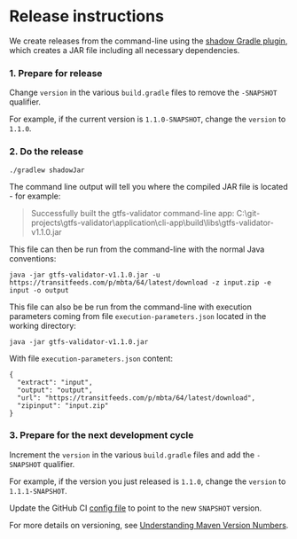 # Release instructions

We create releases from the command-line using the [shadow Gradle plugin](https://github.com/johnrengelman/shadow), which creates a JAR file including all necessary dependencies.

### 1. Prepare for release
Change `version` in the various `build.gradle` files to remove the `-SNAPSHOT` qualifier. 

For example, if the current version is `1.1.0-SNAPSHOT`, change the `version` to `1.1.0`. 

### 2. Do the release

```
./gradlew shadowJar
```

The command line output will tell you where the compiled JAR file is located - for example:

>Successfully built the gtfs-validator command-line app: C:\git-projects\gtfs-validator\application\cli-app\build\libs\gtfs-validator-v1.1.0.jar

This file can then be run from the command-line with the normal Java conventions:

```
java -jar gtfs-validator-v1.1.0.jar -u https://transitfeeds.com/p/mbta/64/latest/download -z input.zip -e input -o output
```

This file can also be be run from the command-line with execution parameters coming from file `execution-parameters.json` located in the working directory:

```
java -jar gtfs-validator-v1.1.0.jar
```

With file `execution-parameters.json` content: 

```
{
  "extract": "input",
  "output": "output",
  "url": "https://transitfeeds.com/p/mbta/64/latest/download",
  "zipinput": "input.zip"
}
```

### 3. Prepare for the next development cycle

Increment the `version` in the various `build.gradle` files and add the `-SNAPSHOT` qualifier. 

For example, if the version you just released is `1.1.0`, change the `version` to `1.1.1-SNAPSHOT`.

Update the GitHub CI [config file](https://github.com/MobilityData/gtfs-validator/blob/master/.github/workflows/gradle.yml) to point to the new `SNAPSHOT` version.

For more details on versioning, see [Understanding Maven Version Numbers](https://docs.oracle.com/middleware/1212/core/MAVEN/maven_version.htm#MAVEN8855).


